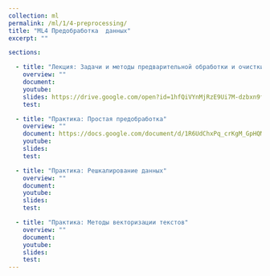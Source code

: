 ```yaml
---
collection: ml
permalink: /ml/1/4-preprocessing/
title: "ML4 Предобработка  данных"
excerpt: ""

sections:

  - title: "Лекция: Задачи и методы предварительной обработки и очистки данных" 
    overview: ""
    document:
    youtube:
    slides: https://drive.google.com/open?id=1hfQiVYnMjRzE9Ui7M-dzbxn9fxQ8Sb3yXfdnRTHea5Y
    test:

  - title: "Практика: Простая предобработка" 
    overview: ""
    document: https://docs.google.com/document/d/1R6UdChxPq_crKgM_GpHQM2SVtamWeDHV3u9F8ipvhvQ/edit?usp=sharing
    youtube:
    slides:
    test:

  - title: "Практика: Решкалирование данных" 
    overview: ""
    document: 
    youtube:
    slides:
    test:

  - title: "Практика: Методы векторизации текстов" 
    overview: ""
    document: 
    youtube:
    slides:
    test:
---
```


